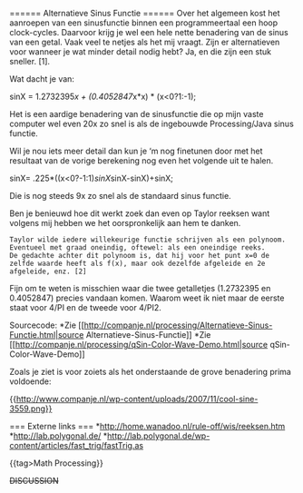 ====== Alternatieve Sinus Functie ======
Over het algemeen kost het aanroepen van een sinusfunctie binnen een programmeertaal een hoop clock-cycles. Daarvoor krijg je wel een hele nette benadering van de sinus van een getal. Vaak veel te netjes als het mij vraagt. Zijn er alternatieven voor wanneer je wat minder detail nodig hebt? Ja, en die zijn een stuk sneller. [1].

Wat dacht je van:

  sinX = 1.2732395*x + (0.4052847*x*x) * (x<0?1:-1);

Het is een aardige benadering van de sinusfunctie die op mijn vaste computer wel even 20x zo snel is als de ingebouwde Processing/Java sinus functie.

Wil je nou iets meer detail dan kun je ‘m nog finetunen door met het resultaat van de vorige berekening nog even het volgende uit te halen.

  sinX= .225*((x<0?-1:1)*sinX*sinX-sinX)+sinX;

Die is nog steeds 9x zo snel als de standaard sinus functie.

Ben je benieuwd hoe dit werkt zoek dan even op Taylor reeksen want volgens mij hebben we het oorspronkelijk aan hem te danken.

    Taylor wilde iedere willekeurige functie schrijven als een polynoom.
    Eventueel met graad oneindig, oftewel: als een oneindige reeks.
    De gedachte achter dit polynoom is, dat hij voor het punt x=0 de
    zelfde waarde heeft als f(x), maar ook dezelfde afgeleide en 2e
    afgeleide, enz. [2]

Fijn om te weten is misschien waar die twee getalletjes (1.2732395 en 0.4052847) precies vandaan komen. Waarom weet ik niet maar de eerste staat voor 4/PI en de tweede voor 4/PI2.

Sourcecode:
*Zie [[http://companje.nl/processing/Alternatieve-Sinus-Functie.html|source Alternatieve-Sinus-Functie]]
*Zie [[http://companje.nl/processing/qSin-Color-Wave-Demo.html|source qSin-Color-Wave-Demo]]

Zoals je ziet is voor zoiets als het onderstaande de grove benadering prima voldoende:

{{http://www.companje.nl/wp-content/uploads/2007/11/cool-sine-3559.png}}

=== Externe links ===
*http://home.wanadoo.nl/rule-off/wis/reeksen.htm
*http://lab.polygonal.de/
*http://lab.polygonal.de/wp-content/articles/fast_trig/fastTrig.as

{{tag>Math Processing}}

~~DISCUSSION~~
